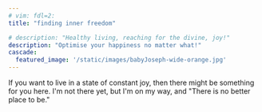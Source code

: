 ```yaml
---
# vim: fdl=2:
title: "finding inner freedom"

# description: "Healthy living, reaching for the divine, joy!"
description: "Optimise your happiness no matter what!"
cascade:
  featured_image: '/static/images/babyJoseph-wide-orange.jpg'
---
```

If you want to live in a state of constant joy, then there might be something for you here. I'm not there yet, but I'm on my way, and "There is no better place to be."
